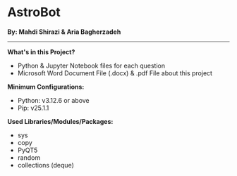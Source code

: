 # AstroBot
**By: Mahdi Shirazi & Aria Bagherzadeh**
***

**What's in this Project?**
- Python & Jupyter Notebook files for each question
- Microsoft Word Document File (.docx) & .pdf File about this project

**Minimum Configurations:**
- Python: v3.12.6 or above
- Pip: v25.1.1

**Used Libraries/Modules/Packages:**
- sys
- copy
- PyQT5
- random
- collections (deque)